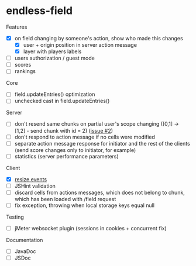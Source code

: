 # endless-field

Features
- [x] on field changing by someone's action, show who made this changes
  - [x] user + origin position in server action message
  - [x] layer with players labels
- [ ] users authorization / guest mode
- [ ] scores
- [ ] rankings

Core
- [ ] field.updateEntries() optimization
- [ ] unchecked cast in field.updateEntries()

Server
- [ ] don't resend same chunks on partial user's scope changing ([0,1] -> [1,2] - send chunk with id = 2) ([issue #2](https://github.com/zhukovsd/endless-field/issues/2))
- [ ] don't respond to action message if no cells were modified
- [ ] separate action message response for initiator and the rest of the clients (send score changes only to initiator, for example)
- [ ] statistics (server performance parameters)

Client
- [x] [resize events](https://github.com/zhukovsd/endless-field/issues/1)
- [ ] JSHint validation
- [ ] discard cells from actions messages, which does not belong to chunk, which has been loaded with /field request
- [ ] fix exception, throwing when local storage keys equal null

Testing
- [ ] jMeter websocket plugin (sessions in cookies + concurrent fix)

Documentation
- [ ] JavaDoc
- [ ] JSDoc